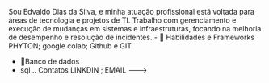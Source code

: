 Sou Edvaldo Dias da Silva, e minha atuação profissional está voltada para áreas de tecnologia e projetos de TI. Trabalho com gerenciamento e execução de mudanças em sistemas e infraestruturas, focando na melhoria de desempenho e resolução de incidentes. - 👋 
  Habilidades e  Frameworks
 PHYTON; google colab; Github e GIT
- 🌱Banco de dados
- sql ..
 Contatos
  LINKDIN ; EMAIL
--->
